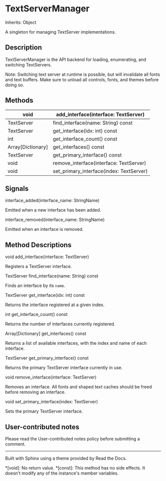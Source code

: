 # TextServerManager

Inherits: Object

A singleton for managing TextServer implementations.

## Description

TextServerManager is the API backend for loading, enumerating, and switching
TextServers.

Note: Switching text server at runtime is possible, but will invalidate all
fonts and text buffers. Make sure to unload all controls, fonts, and themes
before doing so.

## Methods

void | add_interface(interface: TextServer)  
---|---  
TextServer | find_interface(name: String) const  
TextServer | get_interface(idx: int) const  
int | get_interface_count() const  
Array[Dictionary] | get_interfaces() const  
TextServer | get_primary_interface() const  
void | remove_interface(interface: TextServer)  
void | set_primary_interface(index: TextServer)  
  
## Signals

interface_added(interface_name: StringName)

Emitted when a new interface has been added.

interface_removed(interface_name: StringName)

Emitted when an interface is removed.

## Method Descriptions

void add_interface(interface: TextServer)

Registers a TextServer interface.

TextServer find_interface(name: String) const

Finds an interface by its `name`.

TextServer get_interface(idx: int) const

Returns the interface registered at a given index.

int get_interface_count() const

Returns the number of interfaces currently registered.

Array[Dictionary] get_interfaces() const

Returns a list of available interfaces, with the index and name of each
interface.

TextServer get_primary_interface() const

Returns the primary TextServer interface currently in use.

void remove_interface(interface: TextServer)

Removes an interface. All fonts and shaped text caches should be freed before
removing an interface.

void set_primary_interface(index: TextServer)

Sets the primary TextServer interface.

## User-contributed notes

Please read the User-contributed notes policy before submitting a comment.

* * *

Built with Sphinx using a theme provided by Read the Docs.

  *[void]: No return value.
  *[const]: This method has no side effects. It doesn't modify any of the instance's member variables.

